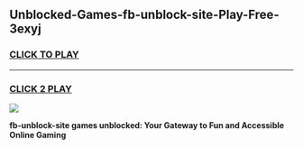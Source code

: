 
## Unblocked-Games-fb-unblock-site-Play-Free-3exyj
<h3>
<a href="https://premium76.site?title=fb-unblock-site&ref=21A">CLICK TO PLAY</a></h3>
<hr>

<h3>
<a href="https://premium76.site?title=fb-unblock-site&ref=21A">CLICK 2 PLAY</a>
  
</h3>

<a href="https://premium76.site?title=fb-unblock-site&ref=21A"><img src="https://clearcache.store/games.png"></a>


**fb-unblock-site games unblocked: Your Gateway to Fun and Accessible Online Gaming**
